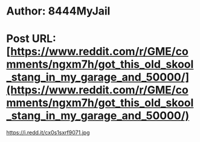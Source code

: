 # Author: 8444MyJail
# Post URL: [https://www.reddit.com/r/GME/comments/ngxm7h/got_this_old_skool_stang_in_my_garage_and_50000/](https://www.reddit.com/r/GME/comments/ngxm7h/got_this_old_skool_stang_in_my_garage_and_50000/)


https://i.redd.it/cx0s1sxrf9071.jpg
